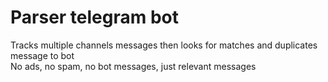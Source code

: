# Parser telegram bot
Tracks multiple channels messages then looks for matches and duplicates message to bot<br>
No ads, no spam, no bot messages, just relevant messages